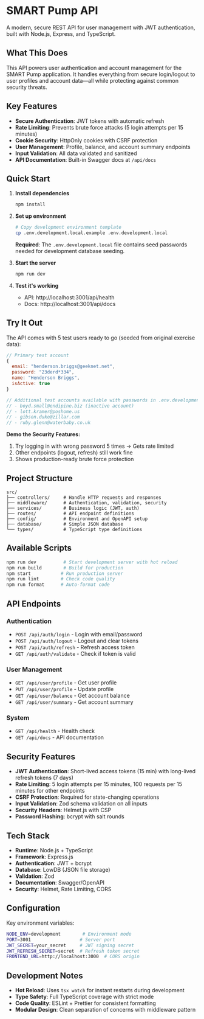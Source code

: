 # SMART Pump API

A modern, secure REST API for user management with JWT authentication, built with Node.js, Express, and TypeScript.

## What This Does

This API powers user authentication and account management for the SMART Pump application. It handles everything from secure login/logout to user profiles and account data—all while protecting against common security threats.

## Key Features

- **Secure Authentication**: JWT tokens with automatic refresh
- **Rate Limiting**: Prevents brute force attacks (5 login attempts per 15 minutes)
- **Cookie Security**: HttpOnly cookies with CSRF protection
- **User Management**: Profile, balance, and account summary endpoints
- **Input Validation**: All data validated and sanitized
- **API Documentation**: Built-in Swagger docs at `/api/docs`

## Quick Start

1. **Install dependencies**

   ```bash
   npm install
   ```

2. **Set up environment**

   ```bash
   # Copy development environment template
   cp .env.development.local.example .env.development.local
   ```
   
   **Required**: The `.env.development.local` file contains seed passwords needed for development database seeding.

3. **Start the server**

   ```bash
   npm run dev
   ```

4. **Test it's working**
   - API: http://localhost:3001/api/health
   - Docs: http://localhost:3001/api/docs

## Try It Out

The API comes with 5 test users ready to go (seeded from original exercise data):

```javascript
// Primary test account
{
  email: "henderson.briggs@geeknet.net",
  password: "23derd*334",
  name: "Henderson Briggs",
  isActive: true
}

// Additional test accounts available with passwords in .env.development.local
// - boyd.small@endipine.biz (inactive account)
// - lott.kramer@poshome.us 
// - gibson.duke@zillar.com
// - ruby.glenn@waterbaby.co.uk
```

**Demo the Security Features:**

1. Try logging in with wrong password 5 times → Gets rate limited
2. Other endpoints (logout, refresh) still work fine
3. Shows production-ready brute force protection

## Project Structure

```
src/
├── controllers/     # Handle HTTP requests and responses
├── middleware/      # Authentication, validation, security
├── services/        # Business logic (JWT, auth)
├── routes/          # API endpoint definitions
├── config/          # Environment and OpenAPI setup
├── database/        # Simple JSON database
└── types/           # TypeScript type definitions
```

## Available Scripts

```bash
npm run dev          # Start development server with hot reload
npm run build        # Build for production
npm start           # Run production server
npm run lint        # Check code quality
npm run format      # Auto-format code
```

## API Endpoints

### Authentication

- `POST /api/auth/login` - Login with email/password
- `POST /api/auth/logout` - Logout and clear tokens
- `POST /api/auth/refresh` - Refresh access token
- `GET /api/auth/validate` - Check if token is valid

### User Management

- `GET /api/user/profile` - Get user profile
- `PUT /api/user/profile` - Update profile
- `GET /api/user/balance` - Get account balance
- `GET /api/user/summary` - Get account summary

### System

- `GET /api/health` - Health check
- `GET /api/docs` - API documentation

## Security Features

- **JWT Authentication**: Short-lived access tokens (15 min) with long-lived refresh tokens (7 days)
- **Rate Limiting**: 5 login attempts per 15 minutes, 100 requests per 15 minutes for other endpoints
- **CSRF Protection**: Required for state-changing operations
- **Input Validation**: Zod schema validation on all inputs
- **Security Headers**: Helmet.js with CSP
- **Password Hashing**: bcrypt with salt rounds

## Tech Stack

- **Runtime**: Node.js + TypeScript
- **Framework**: Express.js
- **Authentication**: JWT + bcrypt
- **Database**: LowDB (JSON file storage)
- **Validation**: Zod
- **Documentation**: Swagger/OpenAPI
- **Security**: Helmet, Rate Limiting, CORS

## Configuration

Key environment variables:

```bash
NODE_ENV=development        # Environment mode
PORT=3001                  # Server port
JWT_SECRET=your_secret     # JWT signing secret
JWT_REFRESH_SECRET=secret  # Refresh token secret
FRONTEND_URL=http://localhost:3000  # CORS origin
```

## Development Notes

- **Hot Reload**: Uses `tsx watch` for instant restarts during development
- **Type Safety**: Full TypeScript coverage with strict mode
- **Code Quality**: ESLint + Prettier for consistent formatting
- **Modular Design**: Clean separation of concerns with middleware pattern
